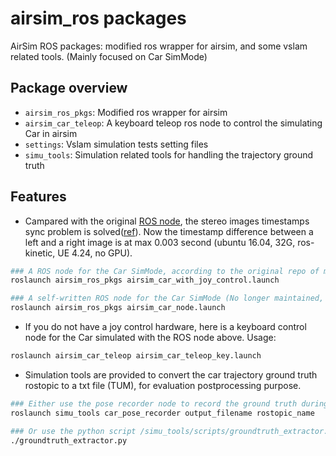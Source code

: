 airsim_ros packages
===================

AirSim ROS packages: modified ros wrapper for airsim, and some vslam related tools. (Mainly focused on Car SimMode)

Package overview
----------------

* `airsim_ros_pkgs`: Modified ros wrapper for airsim
* `airsim_car_teleop`: A keyboard teleop ros node to control the simulating Car in airsim
* `settings`: Vslam simulation tests setting files
* `simu_tools`: Simulation related tools for handling the trajectory ground truth

Features
--------

* Campared with the original [ROS node](https://github.com/microsoft/AirSim/pull/2743), the stereo images timestamps sync problem is solved([ref](https://github.com/xuhao1/airsim_ros_pkgs)). Now the timestamp difference between a left and a right image is at max 0.003 second (ubuntu 16.04, 32G, ros-kinetic, UE 4.24, no GPU). 

```bash
### A ROS node for the Car SimMode, according to the original repo of microsoft/AirSim:
roslaunch airsim_ros_pkgs airsim_car_with_joy_control.launch

### A self-written ROS node for the Car SimMode (No longer maintained, since microsoft/AirSim supports Car ROS node now)
roslaunch airsim_ros_pkgs airsim_car_node.launch
```

* If you do not have a joy control hardware, here is a keyboard control node for the Car simulated with the ROS node above. Usage:

```bash
roslaunch airsim_car_teleop airsim_car_teleop_key.launch
```

* Simulation tools are provided to convert the car trajectory ground truth rostopic to a txt file (TUM), for evaluation postprocessing purpose. 

```bash
### Either use the pose recorder node to record the ground truth during simulation: 
roslaunch simu_tools car_pose_recorder output_filename rostopic_name

### Or use the python script /simu_tools/scripts/groundtruth_extractor.py to extract the ground truth from a rosbag. 
./groundtruth_extractor.py
```